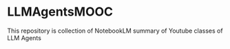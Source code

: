# LLMAgentsMOOC
This repository is collection of NotebookLM summary of Youtube classes of LLM Agents 
